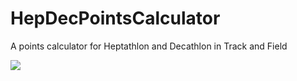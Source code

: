 # HepDecPointsCalculator
A points calculator for Heptathlon and Decathlon in Track and Field

![](/Users/reid/Desktop/PointsGif.gif)
